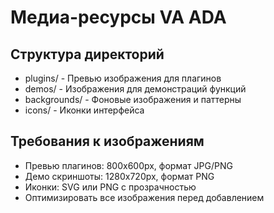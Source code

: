 # Медиа-ресурсы VA ADA

## Структура директорий
- plugins/ - Превью изображения для плагинов
- demos/ - Изображения для демонстраций функций
- backgrounds/ - Фоновые изображения и паттерны
- icons/ - Иконки интерфейса

## Требования к изображениям
- Превью плагинов: 800x600px, формат JPG/PNG
- Демо скриншоты: 1280x720px, формат PNG
- Иконки: SVG или PNG с прозрачностью
- Оптимизировать все изображения перед добавлением